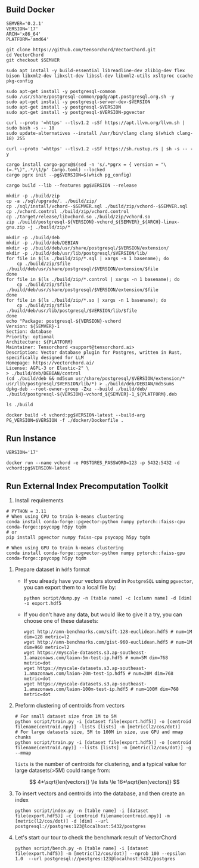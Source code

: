 ## Build Docker

```shell
SEMVER='0.2.1'
VERSION='17'
ARCH='x86_64'
PLATFORM='amd64'

git clone https://github.com/tensorchord/VectorChord.git
cd VectorChord
git checkout $SEMVER

sudo apt install -y build-essential libreadline-dev zlib1g-dev flex bison libxml2-dev libxslt-dev libssl-dev libxml2-utils xsltproc ccache pkg-config

sudo apt-get install -y postgresql-common
sudo /usr/share/postgresql-common/pgdg/apt.postgresql.org.sh -y
sudo apt-get install -y postgresql-server-dev-$VERSION
sudo apt-get install -y postgresql-$VERSION
sudo apt-get install -y postgresql-$VERSION-pgvector

curl --proto '=https' --tlsv1.2 -sSf https://apt.llvm.org/llvm.sh | sudo bash -s -- 18
sudo update-alternatives --install /usr/bin/clang clang $(which clang-18) 255

curl --proto '=https' --tlsv1.2 -sSf https://sh.rustup.rs | sh -s -- -y

cargo install cargo-pgrx@$(sed -n 's/.*pgrx = { version = "\(=.*\)",.*/\1/p' Cargo.toml) --locked
cargo pgrx init --pg$VERSION=$(which pg_config)

cargo build --lib --features pg$VERSION --release

mkdir -p ./build/zip
cp -a ./sql/upgrade/. ./build/zip/
cp ./sql/install/vchord--$SEMVER.sql ./build/zip/vchord--$SEMVER.sql
cp ./vchord.control ./build/zip/vchord.control
cp ./target/release/libvchord.so ./build/zip/vchord.so
zip ./build/postgresql-${VERSION}-vchord_${SEMVER}_${ARCH}-linux-gnu.zip -j ./build/zip/*

mkdir -p ./build/deb
mkdir -p ./build/deb/DEBIAN
mkdir -p ./build/deb/usr/share/postgresql/$VERSION/extension/
mkdir -p ./build/deb/usr/lib/postgresql/$VERSION/lib/
for file in $(ls ./build/zip/*.sql | xargs -n 1 basename); do
    cp ./build/zip/$file ./build/deb/usr/share/postgresql/$VERSION/extension/$file
done
for file in $(ls ./build/zip/*.control | xargs -n 1 basename); do
    cp ./build/zip/$file ./build/deb/usr/share/postgresql/$VERSION/extension/$file
done
for file in $(ls ./build/zip/*.so | xargs -n 1 basename); do
    cp ./build/zip/$file ./build/deb/usr/lib/postgresql/$VERSION/lib/$file
done
echo "Package: postgresql-${VERSION}-vchord
Version: ${SEMVER}-1
Section: database
Priority: optional
Architecture: ${PLATFORM}
Maintainer: Tensorchord <support@tensorchord.ai>
Description: Vector database plugin for Postgres, written in Rust, specifically designed for LLM
Homepage: https://vectorchord.ai/
License: AGPL-3 or Elastic-2" \
> ./build/deb/DEBIAN/control
(cd ./build/deb && md5sum usr/share/postgresql/$VERSION/extension/* usr/lib/postgresql/$VERSION/lib/*) > ./build/deb/DEBIAN/md5sums
dpkg-deb --root-owner-group -Zxz --build ./build/deb/ ./build/postgresql-${VERSION}-vchord_${SEMVER}-1_${PLATFORM}.deb

ls ./build

docker build -t vchord:pg$VERSION-latest --build-arg PG_VERSION=$VERSION -f ./docker/Dockerfile .
```

## Run Instance

```shell
VERSION='17'

docker run --name vchord -e POSTGRES_PASSWORD=123 -p 5432:5432 -d vchord:pg$VERSION-latest
```

## Run External Index Precomputation Toolkit

1. Install requirements

```shell
# PYTHON = 3.11
# When using CPU to train k-means clustering
conda install conda-forge::pgvector-python numpy pytorch::faiss-cpu conda-forge::psycopg h5py tqdm
# or
pip install pgvector numpy faiss-cpu psycopg h5py tqdm

# When using GPU to train k-means clustering
conda install conda-forge::pgvector-python numpy pytorch::faiss-gpu conda-forge::psycopg h5py tqdm
```

1. Prepare dataset in `hdf5` format

   - If you already have your vectors stored in `PostgreSQL` using `pgvector`, you can export them to a local file by:
     ```shell
     python script/dump.py -n [table name] -c [column name] -d [dim] -o export.hdf5
     ```

   - If you don't have any data, but would like to give it a try, you can choose one of these datasets:

     ```shell
     wget http://ann-benchmarks.com/sift-128-euclidean.hdf5 # num=1M dim=128 metric=l2
     wget http://ann-benchmarks.com/gist-960-euclidean.hdf5 # num=1M dim=960 metric=l2
     wget https://myscale-datasets.s3.ap-southeast-1.amazonaws.com/laion-5m-test-ip.hdf5 # num=5M dim=768 metric=dot
     wget https://myscale-datasets.s3.ap-southeast-1.amazonaws.com/laion-20m-test-ip.hdf5 # num=20M dim=768 metric=dot
     wget https://myscale-datasets.s3.ap-southeast-1.amazonaws.com/laion-100m-test-ip.hdf5 # num=100M dim=768 metric=dot
     ```

2. Preform clustering of centroids from vectors

   ```shell
   # For small dataset size from 1M to 5M
   python script/train.py -i [dataset file(export.hdf5)] -o [centroid filename(centroid.npy)] -lists [lists] -m [metric(l2/cos/dot)]
   # For large datasets size, 5M to 100M in size, use GPU and mmap chunks
   python script/train.py -i [dataset file(export.hdf5)] -o [centroid filename(centroid.npy)] --lists [lists] -m [metric(l2/cos/dot)] -g --mmap
   ```

   `lists` is the number of centroids for clustering, and a typical value for large datasets(>5M) could range from:
   
   $$
   4*\sqrt{len(vectors)} \le lists \le 16*\sqrt{len(vectors)}
   $$

3. To insert vectors and centroids into the database, and then create an index 

   ```shell
   python script/index.py -n [table name] -i [dataset file(export.hdf5)] -c [centroid filename(centroid.npy)] -m [metric(l2/cos/dot)] -d [dim] --url postgresql://postgres:123@localhost:5432/postgres
   ```

4. Let's start our tour to check the benchmark result of VectorChord

   ```shell
   python script/bench.py -n [table name] -i [dataset file(export.hdf5)] -m [metric(l2/cos/dot)] --nprob 100 --epsilon 1.0  --url postgresql://postgres:123@localhost:5432/postgres
   ```